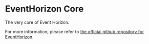 # EventHorizon Core

The very core of Event Horizon.

For more information, please refer to [the official github repository for EventHorizon](https://github.com/Shloon/Event-Horizon).

